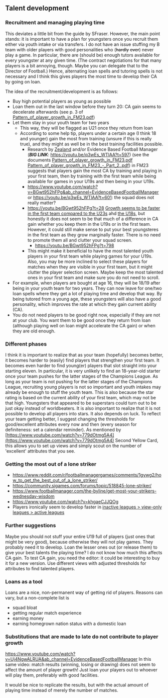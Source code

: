 ## Talent development
### Recruitment and managing playing time
This deviates a little bit from the guide by SFraser. However, the main point stands: it is important to have a plan for youngsters once you recruit them either via youth intake or via transfers. I do not have an issue stuffing my B team with older players with good personalities who (~~hardly~~ ~~ever~~) never play a game. In particular, there are (should be) enough tutors available for every youngster at any given time. (The contract negotiations for that many players is a bit annoying, though. Maybe you can delegate that to the Director of Football.) Hence, alternating loan spells and tutoring spells is not necessary and I think this gives players the most time to develop their CA by going on loan.

The idea of the recruitment/development is as follows:
- Buy high potential players as young as possible
- Loan them out in the last window before they turn 20: CA gain seems to decelerate afterwards (see p. 3 of [Pattern_of_player_growth_in_FM23.pdf](https://github.com/Faltawn/football-manager-processified/files/11814988/Pattern_of_player_growth_in_FM23.pdf))
- Let them stay in your youth team for two years
	- This way, they will be flagged as U21 once they return from loan
	- According to some help tip, players under a certain age (I think 18 and younger) gain the most from training (unsure if this is really true), and they might as well be in the best training facilities possible.
		- Research by [Zealand](https://www.youtube.com/watch?v=xX959X9w_1Q&ab_channel=Zealand) and/or Evidence Based Football Manager (***BIG LINK***: https://youtu.be/q3wEs_WTlAA?t=597) (see the documents [Pattern_of_player_growth_in_FM23.pdf](https://github.com/Faltawn/football-manager-processified/files/11814988/Pattern_of_player_growth_in_FM23.pdf)
[Pattern_of_player_growth_in_FM23_-_Part_2..pdf](https://github.com/Faltawn/football-manager-processified/files/11814987/Pattern_of_player_growth_in_FM23_-_Part_2.pdf)) in FM23 suggests that players gain the most CA by training and playing in your first team, then by training with the first team while being available for games in your U19s and then being in your U19s.
		- https://www.youtube.com/watch?v=BGwt952hFPg&ab_channel=EvidenceBasedFootballManager or https://youtu.be/q3wEs_WTlAA?t=601: the squad does not really matter?
  		- https://youtu.be/BGwt952hFPg?t=28 [Growth seems to be faster in the first team compared to the U23s](https://youtu.be/BGwt952hFPg?t=735) ahd [the U18s](https://youtu.be/BGwt952hFPg?t=782), but honestly it does not seem to be that much of a difference in CA gain whether you keep them in the U19s or in the first team. However, it could still make sense to put your best youngsteres in the first team as they grow marginally faster. There is no need to promote them all and clutter your squad screen.
      		- https://youtu.be/BGwt952hFPg?t=798
		- This might make it beneficial to have the most talented youth players in your first team while playing games for your U19s. Also, you may be more inclined to select these players for matches when they are visible in your first team, but it might clutter the player selection screen. Maybe keep the most talented ones in your first team and make sure you do not need to scroll.
- For example, when players are bought at age 16, they will be 18/19 after being in your youth team for two years. They can now leave for one/two loan spells where they get a lot of playing time and develop that way. By being tutored from a young age, these youngsters will also have a good personality, which improves the rate at which they gain current ability (CA).
- You do not need players to be good right now, especially if they are not at your club. You want them to be good once they return from loan (although playing well on loan might accelerate the CA gain) or when they are old enough.
  
### Different phases
I think it is important to realize that as your team (hopefully) becomes better, it becomes harder to (easily) find players that strengthen your first team. It becomes even harder to find young(er) players that slot straight into your starting eleven. In particular, it is very unlikely to find an 18-year-old starter once your team pushes for the latter stages of the Champions League.
As long as your team is not pushing for the latter stages of the Champions League, recruiting young players is not so important and youth intakes may already be enough
 to stuff the youth team. This is also because the star rating is based on the current ability of your first team, which may not be that high. Youngsters that appeared to be superstars could turn out to be just okay instead of worldbeaters.
It is also important to realize that it is not possible to develop all players into stars. It also depends on luck.
To reflect your team getting better, I suggest changing the thresholds for good/excellent attributes every now and then (every season for definiteness: set a calendar reminder). As mentioned by [https://www.youtube.com/watch?v=779dOtmg5A4](https://www.youtube.com/watch?v=779dOtmg5A4) Second Yellow Card, this allows you to set up views and simply scout on the number of 'excellent' attributes that you see.

### Getting the most out of a lone striker
- https://www.reddit.com/r/footballmanagergames/comments/1gywg2/how_to_get_the_best_out_of_a_lone_striker/
- https://community.sigames.com/forums/topic/518845-lone-striker/
- https://www.footballmanager.com/the-byline/get-most-your-strikers-wednesday-wisdom
- https://www.youtube.com/watch?v=khgaeCJJQOg
- Players ironically seem to develop faster in [inactive leagues > view-only leagues > active leagues](https://youtu.be/RwTSamdwi_E?t=1069)

### Further suggestions
Maybe you should not stuff your entire U19 full of players (just ones that might be very good), because otherwise they will not play games. They probably need it to develop.
Loan the lesser ones out (or release them) to give your best talents the playing time? I do not know how much this affects CA gain.
To test CA gain, you need the editor: it could be interesting to buy it for a new version.
Use different views with adjusted thresholds for attributes to find talented players.

### Loans as a tool
Loans are a nice, non-permanent way of getting rid of players. Reasons can vary, but a non-complete list is
- squad bloat
- getting regular match experience
- earning money
- earning homegrown nation status with a domestic loan

### Substitutions that are made to late do not contribute to player growth 

https://www.youtube.com/watch?v=Uj4NgwALRUA&ab_channel=EvidenceBasedFootballManager In this same video: match results (winning, losing or drawing) does not seem to affect the amount of player growth! Just loan your players out to whoever will play them, preferably with good facilities.

It would be nice to replicate the results, but with the actual amount of playing time instead of merely the number of matches.
